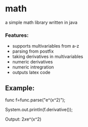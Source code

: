 # math
a simple math library written in java

### Features:
- supports multivariables from a-z
- parsing from postfix
- taking derivatives in multivariables
- numeric derivatives
- numeric intregration
- outputs latex code 


## Example:

func f=func.parse("e^(x^2)");

System.out.println(f.derivative());

Output: 2*x*e^(x^2)
